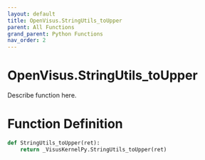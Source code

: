 ```yaml
---
layout: default
title: OpenVisus.StringUtils_toUpper
parent: All Functions
grand_parent: Python Functions
nav_order: 2
---
```


# OpenVisus.StringUtils_toUpper

Describe function here.

# Function Definition

```python
def StringUtils_toUpper(ret):
    return _VisusKernelPy.StringUtils_toUpper(ret)
```